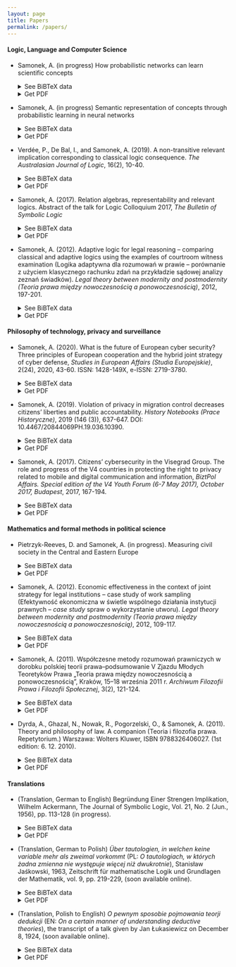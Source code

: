 ```yaml
---
layout: page
title: Papers
permalink: /papers/
---
```


#### Logic, Language and Computer Science

- Samonek, A. (in progress) How probabilistic networks can learn scientific concepts  
  <details>
  <summary>See BiBTeX data</summary>
  <xmp style="font-size: 9pt; white-space: pre-wrap;">
    Not available
  </xmp>
  <br>
  </details> 
  <details>
  <summary>Get PDF</summary>
  <br>
  Please send me an email if you are interested in a draft version of this paper.
  </details>

- Samonek, A. (in progress) Semantic representation of concepts through probabilistic learning in neural networks 
  <details>
  <summary>See BiBTeX data</summary>
  <xmp style="font-size: 9pt; white-space: pre-wrap;">
  Not available
  </xmp>
  <br>
  </details> 
  <details>
  <summary>Get PDF</summary>
  <br>
  Please send me an email if you are interested in a draft version of this paper.
  </details>  

- Verdée, P., De Bal, I., and Samonek, A. (2019). A non-transitive relevant implication corresponding to classical logic consequence. <i>The Australasian Journal of Logic</i>, 16(2), 10-40.
  <details>
  <summary>See BiBTeX data</summary>
  <xmp style="font-size: 9pt; white-space: pre-wrap;">
  @article{verdee2019non,
  title={A non-transitive relevant implication corresponding to classical logic consequence},
  author={Verd{\'e}e, Peter and De Bal, Inge and Samonek, Aleksandra},
  journal={The Australasian Journal of Logic},
  volume={16},
  number={2},
  pages={10--40},
  year={2019}
  }
  </xmp>
  </details> 
  <details>
  <summary>Get PDF</summary>
  <br>
  <ul style="list-style: square;">
    <li><a href="/papers/195273-61-7300-1-10-20190203.pdf">Download directly from this site</a></li>
    <li><a href="https://ojs.victoria.ac.nz/ajl/article/download/5273/4633/">Download from ojs.victoria.ac.nz: https://ojs.victoria.ac.nz/ajl/article/download/5273/4633/</a></li>
  </ul>
  </details> 

- Samonek, A. (2017). Relation algebras, representability and relevant logics. Abstract of the talk for Logic Colloquium 2017, <i>The Bulletin of Symbolic Logic</i>
  <details>
  <summary>See BiBTeX data</summary>
  <xmp style="font-size: 9pt; white-space: pre-wrap;">
  Not available
  </xmp>
  <br>
  </details> 
  <details>
  <summary>Get PDF</summary>
  <br>
  Please send me an email if you are interested in this document.
  </details>  

- Samonek, A. (2012). Adaptive logic for legal reasoning – comparing classical and adaptive logics using the examples of courtroom witness examination (Logika adaptywna dla rozumowań w prawie –  porównanie z użyciem klasycznego rachunku zdań na przykładzie sądowej analizy zeznań świadków). <i>Legal theory between modernity and postmodernity (Teoria prawa między nowoczesnością a ponowoczesnością)</i>, 2012, 197-201.
  <details>
  <summary>See BiBTeX data</summary>
  <xmp style="font-size: 9pt; white-space: pre-wrap;">
  @article{samonek2012logika,
  title={Adaptive logic for legal reasoning – comparing classical and adaptive logics using the examples of courtroom witness examination (Logika adaptywna dla rozumowa{\'n} w prawie –  por{\'o}wnanie z u{\.z}yciem klasycznego rachunku zda{\'n} na przyk{\l}adzie s{\k{a}}dowej analizy zezna{\'n} {\'s}wiadk{\'o}w)},
  author={Samonek, Aleksandra},
  year={2012},
  pages={197--201},
  publisher={Krak{\'o}w: Wydawnictwo Uniwersytetu Jagiello{\'n}skiego}
  }
  </xmp>
  <br>
  </details> 
  <details>
  <summary>Get PDF</summary>
  <br>
  <ul style="list-style: square;">
    <li><a href="https://books.google.be/books?id=3x2mCwAAQBAJ&amp;printsec=frontcover">Read on Google Books</a></li>
  </ul>
  </details> 

#### Philosophy of technology, privacy and surveillance

- Samonek, A. (2020). What is the future of European cyber security? Three principles of European cooperation and the hybrid joint strategy of cyber defense, <i>Studies in European Affairs (Studia Europejskie)</i>, 2(24), 2020, 43-60. ISSN: 1428-149X, e-ISSN: 2719-3780.
  <details>
  <summary>See BiBTeX data</summary>
  <xmp style="font-size: 9pt; white-space: pre-wrap;">
  @article{samonek2020europeancyberdefense,
  title={What Is the Future of European Cyber Security? Three Principles of European Cooperation and the Hybrid Joint Strategy of Cyber Defense},
  author={Samonek, Aleksandra},
  journal={Studies in European Affairs (Studia Europejskie)},
  volume={24},
  number={2},
  pages={43--60},
  year={2020},
  publisher={Centre for Europe, University of Warsaw}
  }
  </xmp>
  <br>
  </details> 
  <details>
  <summary>Get PDF</summary>
  <br>
  <ul style="list-style: square;">
  <li><a href="/papers/202-2020-Samonek.pdf">Download directly from this site</a></li>
  <li><a href="https://www.ce.uw.edu.pl/en/pliki/pw/2-2020-Samonek.pdf">Download from ce.uw.edu.pl: https://www.ce.uw.edu.pl/en/pliki/pw/2-2020-Samonek.pdf</a></li>
  </ul>
  </details>  

- Samonek, A. (2019). Violation of privacy in migration control decreases citizens’ liberties and public accountability. <i>History Notebooks (Prace Historyczne)</i>, 2019 (146 (3)), 637-647. DOI: 10.4467/20844069PH.19.036.10390.
  <details>
  <summary>See BiBTeX data</summary>
  <xmp style="font-size: 9pt; white-space: pre-wrap;">
  @article{samonek2019privacyviolation,
  title={Violation of privacy in migration control decreases citizens’ liberties and public accountability},
  author={Samonek, Aleksandra},
  journal={History Notebooks (Prace Historyczne)},
  volume={2019},
  number={146 (3)},
  pages={637--647},
  year={2019}
  }
  </xmp>
  <br>
  </details> 
  <details>
  <summary>Get PDF</summary>
  <br>
  <ul style="list-style: square;">
    <li><a href="/papers/19Samonek--PH_146_3_2019.pdf">Download directly from this site</a></li>
    <li><a href="http://www.ejournals.eu/pliki/art/14849/">Download from ejournals.eu: http://www.ejournals.eu/pliki/art/14849/</a></li>
  </ul>
  </details>  

- Samonek, A. (2017). Citizens’ cybersecurity in the Visegrad Group. The role and progress of the V4 countries in protecting the right to privacy related to mobile and digital communication and information, <i>BiztPol Affairs. Special edition of the V4 Youth Forum (6-7 May 2017), October 2017, Budapest</i>, 2017, 167-194.
  <details>
  <summary>See BiBTeX data</summary>
  <xmp style="font-size: 9pt; white-space: pre-wrap;">
  @article{samonek2017citizencybersecurity,
  title={Citizens’ cybersecurity in the {V}isegrad {G}roup. The role and progress of the {V4} countries in protecting the right to privacy related to mobile and digital communication and information},
  author={Samonek, Aleksandra},
  journal={BiztPol Affairs. Special edition of the V4 Youth Forum (6-7 May 2017), October 2017, Budapest},
  volume={I},
  pages={167--194},
  year={2017},
  publisher={Corvinus Society for Foreign Affairs and Culture}
  }
  </xmp>
  <br>
  </details> 
  <details>
  <summary>Get PDF</summary>
  <br>
  <ul style="list-style: square;">
    <li><a href="/papers/17V4-Youth-Forum-2017-Selected-Essays.pdf">Download directly from this site</a></li>
    <li><a href="http://corvinusculture.com/wp-content/uploads/2017/10/V4-Youth-Forum-2017-Selected-Essays.pdf">Download from corvinusculture.com: http://corvinusculture.com/wp-content/uploads/2017/10/V4-Youth-Forum-2017-Selected-Essays.pdf</a></li>
  </ul>
  </details> 

#### Mathematics and formal methods in political science

- Pietrzyk-Reeves, D. and Samonek, A. (in progress). Measuring civil society in the Central and Eastern Europe
  <details>
  <summary>See BiBTeX data</summary>
  <xmp style="font-size: 9pt; white-space: pre-wrap;">
  Not available
  </xmp>
  <br>
  </details> 
  <details>
  <summary>Get PDF</summary>
  <br>
  Please send me an email if you are interested in a draft version of this paper.
  </details>  

- Samonek, A. (2012). Economic effectiveness in the context of joint strategy for legal institutions – case study of work sampling (Efektywność ekonomiczna w świetle wspólnego działania instytucji prawnych – <i>case study</i> spraw o wykorzystanie utworu). <i>Legal theory between modernity and postmodernity (Teoria prawa między nowoczesnością a ponowoczesnością)</i>, 2012, 109-117.
  <details>
  <summary>See BiBTeX data</summary>
  <xmp style="font-size: 9pt; white-space: pre-wrap;">
  @article{samonek2013efektywnosc,
  title={Economic effectiveness in the context of joint strategy for legal institutions - case study of work sampling (Efektywno{\'s}{\'c} ekonomiczna w {\'s}wietle wsp{\'o}lnego dzia{\l}ania instytucji prawnych--case study spraw o wykorzystanie utworu)},
  author={Samonek, Aleksandra},
  journal={Legal theory between modernity and postmodernity (Teoria prawa mi{\k{e}}dzy nowoczesno{\'s}ci{\k{a}} a ponowoczesno{\'s}ci{\k{a}})},
  pages={109--117},
  year={2012},
  publisher={Krak{\'o}w: Wydawnictwo Uniwersytetu Jagiello{\'n}skiego}
  }
  </xmp>
  <br>
  </details> 
  <details>
  <summary>Get PDF</summary>
  <br>
  <ul style="list-style: square;">
    <li><a href="https://books.google.be/books?id=3x2mCwAAQBAJ&amp;printsec=frontcover">Read on Google Books</a></li>
  </ul>
  </details>  

- Samonek, A. (2011). Współczesne metody rozumowań prawniczych w dorobku polskiej teorii prawa–podsumowanie V Zjazdu Młodych Teoretyków Prawa „Teoria prawa między nowoczesnością a ponowoczesnością”, Kraków, 15–18 września 2011 r. <i>Archiwum Filozofii Prawa i Filozofii Społecznej</i>, 3(2), 121-124. 
  <details>
  <summary>See BiBTeX data</summary>
  <xmp style="font-size: 9pt; white-space: pre-wrap;">
  @article{samonek2011wspolczesne,
  title={Wsp{\'o}{\l}czesne metody rozumowa{\'n} prawniczych w dorobku polskiej teorii prawa--podsumowanie V Zjazdu M{\l}odych Teoretyk{\'o}w Prawa „Teoria prawa mi{\k{e}}dzy nowoczesno{\'s}ci{\k{a}} a ponowoczesno{\'s}ci{\k{a}}”, Krak{\'o}w, 15--18 wrze{\'s}nia 2011 r.},
  author={Samonek, Aleksandra and others},
  journal={Archiwum Filozofii Prawa i Filozofii Spo{\l}ecznej},
  volume={3},
  number={2},
  pages={121--124},
  year={2011},
  publisher={Stowarzyszenie Filozofii Prawa i Filozofii Spo{\l}ecznej--Sekcja Polska IVR}
  }
  </xmp>
  <br>
  </details> 
  <details>
  <summary>Get PDF</summary>
  <br>
  This document is temporarily not available. Please send me an email if you are interested in this document.
  </details>  

- Dyrda, A., Ghazal, N., Nowak, R., Pogorzelski, O., & Samonek, A. (2011). Theory and philosophy of law. A companion (Teoria i filozofia prawa. Repetytorium.) Warszawa: Wolters Kluwer, ISBN 9788326406027. (1st edition: 6. 12. 2010).
  <details>
  <summary>See BiBTeX data</summary>
  <xmp style="font-size: 9pt; white-space: pre-wrap;">
  @book{dyrda2011teoria,
  title={Theory and philosophy of law. A companion (Teoria i filozofia prawa. Repetytorium)},
  author={Dyrda, A and Ghazal, N and Nowak, R and Pogorzelski, O and Samonek, A},
  year={2011},
  publisher={Warszawa: Wolters Kluwer}
  }
  </xmp>
  <br>
  </details> 
  <details>
  <summary>Get PDF</summary>
  <br>
  This book is not available in electronic format. Please send me an email if you are interested in its contents.
  </details>  

#### Translations

- (Translation, German to English) Begründung Einer Strengen Implikation, Wilhelm Ackermann, The Journal of Symbolic Logic, Vol. 21, No. 2 (Jun., 1956), pp. 113-128 (in progress).
  <details>
  <summary>See BiBTeX data</summary>
  <xmp style="font-size: 9pt; white-space: pre-wrap;">
  Not available
  </xmp>
  <br>
  </details> 
  <details>
  <summary>Get PDF</summary>
  <br>
  Please send me an email if you are interested in this document.
  </details>  

- (Translation, German to Polish) <em>Über tautologien, in welchen keine variable mehr als zweimal vorkommt</em> (PL: <em>O tautologiach, w których żadna zmienna nie występuje więcej niż dwukrotnie</em>), Stanisław Jaśkowski, 1963, Zeitschrift für mathematische Logik und Grundlagen der Mathematik, vol. 9, pp. 219-229, (soon available online).
  <details>
  <summary>See BiBTeX data</summary>
  <xmp style="font-size: 9pt; white-space: pre-wrap;">
  Not available
  </xmp>
  <br>
  </details> 
  <details>
  <summary>Get PDF</summary>
  <br>
  Please send me an email if you are interested in this document.
  </details>  

- (Translation, Polish to English) <em>O pewnym sposobie pojmowania teorji dedukcji</em> (EN: <em>On a certain manner of understanding deductive theories</em>), the transcript of a talk given by Jan Łukasiewicz on December 8, 1924, (soon available online).
  <details>
  <summary>See BiBTeX data</summary>
  <xmp style="font-size: 9pt; white-space: pre-wrap;">
  Not available
  </xmp>
  <br>
  </details> 
  <details>
  <summary>Get PDF</summary>
  <br>
  Please send me an email if you are interested in this document.
  </details> 
